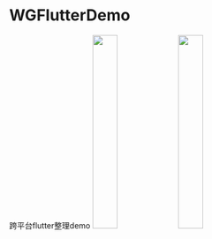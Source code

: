 # WGFlutterDemo
跨平台flutter整理demo
<img src="https://github.com/wanggang1128/WGFlutterDemo/raw/master/source/demo01.gif" width="30%" height="auto">   <img 
src="https://github.com/wanggang1128/WGFlutterDemo/raw/master/source/demo02.png" width="30%" height="auto">
